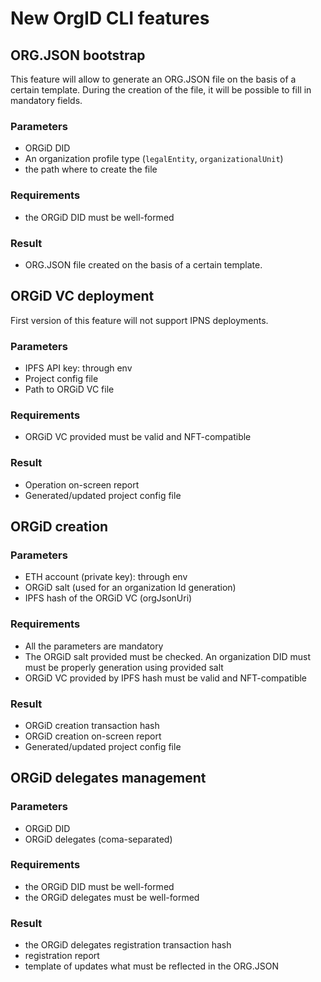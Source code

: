 # New OrgID CLI features

## ORG.JSON bootstrap

This feature will allow to generate an ORG.JSON file on the basis of a certain template.
During the creation of the file, it will be possible to fill in mandatory fields.

### Parameters

- ORGiD DID
- An organization profile type (`legalEntity`, `organizationalUnit`)
- the path where to create the file

### Requirements

- the ORGiD DID must be well-formed

### Result

- ORG.JSON file created on the basis of a certain template.

## ORGiD VC deployment

First version of this feature will not support IPNS deployments.

### Parameters

- IPFS API key: through env
- Project config file
- Path to ORGiD VC file

### Requirements

- ORGiD VC provided must be valid and NFT-compatible

### Result

- Operation on-screen report
- Generated/updated project config file

## ORGiD creation

### Parameters

- ETH account (private key): through env
- ORGiD salt (used for an organization Id generation)
- IPFS hash of the ORGiD VC (orgJsonUri)

### Requirements

- All the parameters are mandatory
- The ORGiD salt provided must be checked. An organization DID must must be properly generation using provided salt
- ORGiD VC provided by IPFS hash must be valid and NFT-compatible

### Result

- ORGiD creation transaction hash
- ORGiD creation on-screen report
- Generated/updated project config file

## ORGiD delegates management

### Parameters

- ORGiD DID
- ORGiD delegates (coma-separated)

### Requirements

- the ORGiD DID must be well-formed
- the ORGiD delegates must be well-formed

### Result

- the ORGiD delegates registration transaction hash
- registration report
- template of updates what must be reflected in the ORG.JSON
